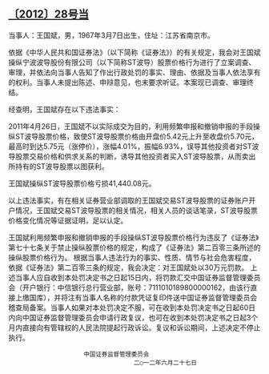 ## [〔2012〕28号当](http://www.csrc.gov.cn/pub/zjhpublic/G00306212/201303/t20130321_222508.htm)


当事人：王国斌，男，1967年3月7日出生，住址：江苏省南京市。

依据《中华人民共和国证券法》（以下简称《证券法》）的有关规定，我会对王国斌操纵宁波波导股份有限公司（以下简称ST波导）股票价格行为进行了立案调查、审理，并依法向当事人告知了作出行政处罚的事实、理由、依据及当事人依法享有的权利。当事人未提出陈述、申辩意见，也未要求听证。本案现已调查、审理终结。

经查明，王国斌存在以下违法事实：

2011年4月26日，王国斌不以实际成交为目的，利用频繁申报和撤销申报的手段操纵ST波导股票价格，致使ST波导股票价格由开盘价5.42元上升至收盘价5.70元，最高时到达5.75元（涨停价），涨幅4.01%，振幅6.93%，误导其他投资者对ST波导股票交易价格和供求关系的判断，诱导其他投资者买入ST波导股票，从而卖出所持有的ST波导股票以图获利。

王国斌操纵ST波导股票价格亏损41,440.08元。

以上违法事实，有在相关证券营业部调取的王国斌交易ST波导股票的证券账户开户情况，王国斌交易ST波导股票的相关情况，相关人员的谈话笔录，ST波导股票价格变化情况等证据证明，足以认定。

王国斌利用频繁申报和撤销申报的手段操纵ST波导股票价格行为违反了《证券法》第七十七条关于禁止操纵股票价格的规定，构成了《证券法》第二百零三条所述的操纵股票价格行为。
根据当事人违法行为的事实、性质、情节与社会危害程度，依据《证券法》第二百零三条的规定，我会决定：对王国斌处以30万元罚款。
上述当事人应自收到本处罚决定书之日起15日内，将罚款汇交中国证券监督管理委员会（开户银行：中信银行总行营业部，账号：7111010189800000162，由该行直接上缴国库），并将注有当事人名称的付款凭证复印件送中国证券监督管理委员会稽查局备案。当事人如果对本处罚决定不服，可在收到本处罚决定书之日起60日内向中国证券监督管理委员会申请行政复议，也可在收到本处罚决定书之日起3个月内直接向有管辖权的人民法院提起行政诉讼。复议和诉讼期间，上述决定不停止执行。



 
 
 
                         中国证券监督管理委员会
                                       二○一二年六月二十七日
